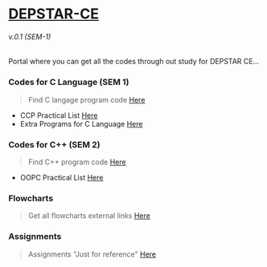 # [**DEPSTAR-CE**](https://github.com/prince-jagani/DEPSTAR-CE/wiki)
###### v.0.1 (SEM-1)
Portal where you can get all the codes through out study for DEPSTAR CE...



### Codes for C Language (SEM 1)
>Find C langage program code [Here](https://github.com/prince-jagani/DEPSTAR-CE/tree/main/CCP/C%20Language)
- CCP Practical List [Here](https://github.com/prince-jagani/DEPSTAR-CE/tree/main/CCP/C%20Language/CCP%20Practical%20List)
- Extra Programs for C Language [Here](https://github.com/prince-jagani/DEPSTAR-CE/tree/main/CCP/C%20Language/Extra)

### Codes for C++ (SEM 2)
>Find C++ program code [Here](https://github.com/prince-jagani/DEPSTAR-CE/tree/main/CCP/C%20Language)
- OOPC Practical List [Here](https://github.com/prince-jagani/DEPSTAR-CE/tree/main/OOPC)

### Flowcharts
>Get all flowcharts external links [Here](https://github.com/prince-jagani/DEPSTAR-CE/tree/main/CCP/Flowchart%20Links.md)

### Assignments
>Assignments "Just for reference" [Here](https://github.com/prince-jagani/DEPSTAR-CE/tree/main/Assignment.md)
